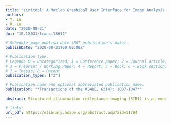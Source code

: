 ```yaml
---
title: "siritool: A Matlab Graphical User Interface for Image Analysis in Structured-Illumination Reflectance Imaging for Fruit Defect Detection"
authors: 
- Y. Lu
- R. Lu
date: "2020-08-21"
doi: "10.13031/trans.13612"

# Schedule page publish date (NOT publication's date).
publishDate: "2020-08-31T00:00:00Z"

# Publication type.
# Legend: 0 = Uncategorized; 1 = Conference paper; 2 = Journal article;
# 3 = Preprint / Working Paper; 4 = Report; 5 = Book; 6 = Book section;
# 7 = Thesis; 8 = Patent
publication_types: ["2"]

# Publication name and optional abbreviated publication name.
publication: "*Transactions of the ASABE, 63(4): 1037-1047*"

abstract: Structured-illumination reflectance imaging (SIRI) is an emerging imaging modality that provides more useful discriminative features for enhancing detection of defects in fruit and other horticultural and food products. In this study, we developed a Matlab graphical user interface (GUI), siriTool (available at https://codeocean.com/capsule/5699671/tree), to facilitate image analysis in SIRI for fruit defect detection. The GUI enables image preprocessing (i.e., demodulation, object segmentation, and image enhancement), feature extraction and selection, and classification. Demodulation is done using a three-phase or two-phase approach depending on the image data acquired, object segmentation (or background removal) is implemented based on automatic unimodal thresholding, and image enhancement is achieved using fast bi-dimensional empirical decomposition followed by selective image reconstructions. For defect detection, features of different types are extracted from the enhanced images, and feature selection is performed to reduce the feature set. Finally, the full or reduced set of features are then input into different classifiers, e.g., support vector machine (SVM), for image-level classifications. An application example is presented on the detection of yellowish subsurface spot defects in pickling cucumbers. SIRI achieved over 98% classification accuracies based on SVM modeling with the extracted features, which were significantly better than the accuracies obtained under uniform illumination.

# links:
url_pdf: https://elibrary.asabe.org/abstract.asp?aid=51704
---
```

